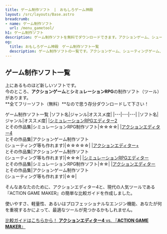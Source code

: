 ```yaml
---
title: ゲーム制作ソフト　|　おもしろゲーム神殿
layout: /src/layouts/Base.astro
breadcrumb:
- name: ゲーム制作ソフト
  url: /menu_gametool/
h1: ゲーム制作ソフト
description: ゲーム制作ソフトを無料でダウンロードできます。アクションゲーム、シューティングゲーム、シミュレーションRPG等が簡単に楽しく作れます。
og:
  title: おもしろゲーム神殿　ゲーム制作ソフト一覧
  description: ゲーム制作ソフトの一覧です。アクションゲーム、シューティングゲーム、シミュレーションRPG等が簡単に楽しく作れます。
---
```


## ゲーム制作ソフト一覧

上にあるものほど新しいソフトです。  
今のところ、**アクションゲーム**と**シミュレーションRPG**の制作ソフト（ツール）があります。  
**全てフリーソフト（無料）**なので思う存分ダウンロードして下さい！  

ゲーム制作ソフト一覧
|ソフト名|ジャンル|オススメ度|
|---|---|---|
|ソフト名|ジャンル|オススメ度|
|[シミュレーションRPGエディター2](/menu_game/SRPGEditor2/)  <br>とその作品集|シミュレーションRPG制作ソフト|☆☆☆☆|
|[アクションエディター4](/menu_game/ActionEditor4/)  <br>とその作品集|アクションゲーム制作ソフト  <br>(シューティング等も作れます)|☆☆☆☆☆|
|[アクションエディター+](/menu_game/ActionEditorPlus/)  <br>とその作品集|アクションゲーム制作ソフト  <br>(シューティング等も作れます)|☆☆☆|
|[シミュレーションRPGエディター](/menu_game/SRPGEditor/)  <br>とその作品集|シミュレーションRPG制作ソフト|☆☆|
|[アクションエディター](/menu_game/ActionEditor/)  <br>とその作品集|アクションゲーム制作ソフト  <br>(シューティング等も作れます)|☆☆|


そんなあなたのために、アクションエディター4と、現代の人気ツールである『ACTION GAME MAKER』の簡単な比較ガイドを作成しました。  
    
使いやすさ、軽量性、あるいはプロフェッショナルなエンジン機能、あなたが何を重視するかによって、最適なツールが見つかるかもしれません。  

[比較ガイドはこちらから！ **アクションエディター4** vs. 『**ACTION GAME MAKER**』](/menu_gametool/action-editor-vs-action-game-maker/)  